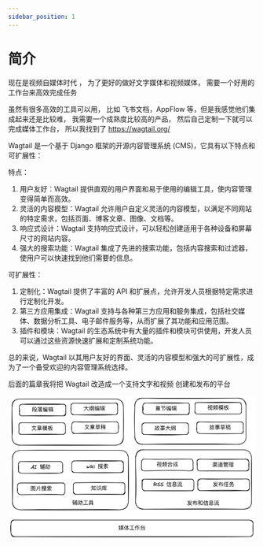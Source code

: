 ```yaml
---
sidebar_position: 1
---
```


# 简介

现在是视频自媒体时代 ， 为了更好的做好文字媒体和视频媒体， 需要一个好用的工作台来高效完成任务

虽然有很多高效的工具可以用， 比如 飞书文档，AppFlow 等，但是我感觉他们集成起来还是比较难， 我需要一个成熟度比较高的产品， 然后自己定制一下就可以完成媒体工作台，
所以我找到了 https://wagtail.org/

Wagtail 是一个基于 Django 框架的开源内容管理系统 (CMS)，它具有以下特点和可扩展性：

特点：
1. 用户友好：Wagtail 提供直观的用户界面和易于使用的编辑工具，使内容管理变得简单而高效。
2. 灵活的内容模型：Wagtail 允许用户自定义灵活的内容模型，以满足不同网站的特定需求，包括页面、博客文章、图像、文档等。
3. 响应式设计：Wagtail 支持响应式设计，可以轻松创建适用于各种设备和屏幕尺寸的网站内容。
4. 强大的搜索功能：Wagtail 集成了先进的搜索功能，包括内容搜索和过滤器，使用户可以快速找到他们需要的信息。

可扩展性：
1. 定制化：Wagtail 提供了丰富的 API 和扩展点，允许开发人员根据特定需求进行定制化开发。
2. 第三方应用集成：Wagtail 支持与各种第三方应用和服务集成，包括社交媒体、数据分析工具、电子邮件服务等，从而扩展了其功能和应用范围。
3. 插件和模块：Wagtail 的生态系统中有大量的插件和模块可供使用，开发人员可以通过这些资源快速扩展和定制系统功能。

总的来说，Wagtail 以其用户友好的界面、灵活的内容模型和强大的可扩展性，成为了一个备受欢迎的内容管理系统选择。


后面的篇章我将把 Wagtail 改造成一个支持文字和视频 创建和发布的平台

![](attachments/Pasted%20image%2020240420183157.png)